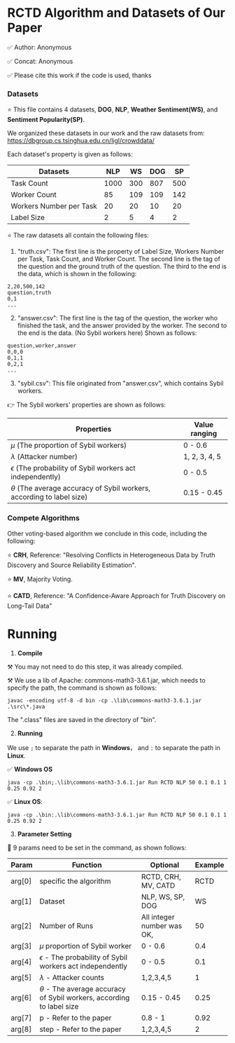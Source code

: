 # RCTD Algorithm and Datasets of Our Paper

✅ Author: Anonymous

✅ Concat: Anonymous

✅ Please cite this work if the code is used, thanks

### Datasets

⭐ This file contains 4 datasets, **DOG**, **NLP**, **Weather Sentiment(WS)**, and **Sentiment Popularity(SP)**.

We organized these datasets in our work and the raw datasets from: https://dbgroup.cs.tsinghua.edu.cn/ligl/crowddata/

Each dataset's property is given as follows:

| Datasets                | **NLP** | WS   | DOG  | SP   |
| ----------------------- | ------- | ---- | ---- | ---- |
| Task Count              | 1000    | 300  | 807  | 500  |
| Worker Count            | 85      | 109  | 109  | 142  |
| Workers Number per Task | 20      | 20   | 10   | 20   |
| Label Size              | 2       | 5    | 4    | 2    |

⭐ The raw datasets all contain the following files:

1. "truth.csv": The first line is the property of Label Size, Workers Number per Task, Task Count, and Worker Count. The second line is the tag of the question and the ground truth of the question. The third to the end is the data, which is shown in the following:

```
2,20,500,142
question,truth
0,1
...
```

2. "answer.csv": The first line is the tag of the question, the worker who finished the task, and the answer provided by the worker. The second to the end is the data. (No Sybil workers here) Shown as follows:

```
question,worker,answer
0,0,0
0,1,1
0,2,1
...
```

3. "sybil.csv": This file originated from "answer.csv", which contains Sybil workers.

👉 The Sybil workers' properties are shown as follows:

| Properties                                                   | Value ranging |
| ------------------------------------------------------------ | ------------- |
| $\mu$ (The proportion of Sybil workers)                      | 0 - 0.6       |
| $\lambda$ (Attacker number)                                  | 1, 2, 3, 4, 5 |
| $\epsilon$ (The probability of Sybil workers act independently) | 0 - 0.5       |
| $\theta$ (The average accuracy of Sybil workers, according to label size) | 0.15 - 0.45   |

### Compete Algorithms

Other voting-based algorithm we conclude in this code, including the following:

⭐ **CRH**, Reference: "Resolving Conflicts in Heterogeneous Data by Truth Discovery and Source Reliability Estimation".

⭐ **MV**, Majority Voting.

⭐ **CATD**, Reference: "A Confidence-Aware Approach for Truth Discovery on Long-Tail Data"

# Running

1.  **Compile**

⚒️ You may not need to do this step, it was already compiled.

⚒️ We use a lib of Apache: commons-math3-3.6.1.jar, which needs to specify the path, the command is shown as follows:

```
javac -encoding utf-8 -d bin -cp .\lib\commons-math3-3.6.1.jar .\src\*.java
```

The ".class" files are saved in the directory of "bin".



2. **Running**

We use `;` to separate the path in **Windows**， and `:` to separate the path in **Linux**.

✅ **Windows OS**

```
java -cp .\bin;.\lib\commons-math3-3.6.1.jar Run RCTD NLP 50 0.1 0.1 1 0.25 0.92 2
```

✅ **Linux OS**:

```
java -cp .\bin:.\lib\commons-math3-3.6.1.jar Run RCTD NLP 50 0.1 0.1 1 0.25 0.92 2
```



3. **Parameter Setting**

🚩 9 params need to be set in the command, as shown follows:

| Param  | Function                                                     | Optional                   | Example |
| ------ | ------------------------------------------------------------ | -------------------------- | ------- |
| arg[0] | specific the algorithm                                       | RCTD, CRH, MV, CATD        | RCTD    |
| arg[1] | Dataset                                                      | NLP, WS, SP, DOG           | WS      |
| arg[2] | Number of Runs                                               | All integer number was OK, | 50      |
| arg[3] | $\mu$ proportion of Sybil worker                             | 0 - 0.6                    | 0.4     |
| arg[4] | $\epsilon$ - The probability of Sybil workers act independently | 0 - 0.5                    | 0.1     |
| arg[5] | $\lambda$ - Attacker counts                                  | 1,2,3,4,5                  | 1       |
| arg[6] | $\theta$ - The average accuracy of Sybil workers, according to label size | 0.15 - 0.45                | 0.25    |
| arg[7] | p - Refer to the paper                                       | 0.8 - 1                    | 0.92    |
| arg[8] | step - Refer to the paper                                    | 1,2,3,4,5                  | 2       |

